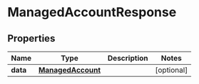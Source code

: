 

# ManagedAccountResponse


## Properties

Name | Type | Description | Notes
------------ | ------------- | ------------- | -------------
**data** | [**ManagedAccount**](ManagedAccount.md) |  |  [optional]




